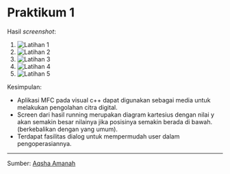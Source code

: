 # Praktikum 1

Hasil _screenshot_:
1.  ![Latihan 1](http://1.bp.blogspot.com/_zoaE1vAiPmY/Sf2QFaiIeUI/AAAAAAAAAA8/HflVq6vrnV4/s1600-h/2.bmp)
2.  ![Latihan 2](http://4.bp.blogspot.com/_zoaE1vAiPmY/Sf2QXB1AqII/AAAAAAAAABE/0SOzRF8K2Wo/s320/3.bmp)
3.  ![Latihan 3](http://3.bp.blogspot.com/_zoaE1vAiPmY/Sf2Qxy1ohNI/AAAAAAAAABM/FeBPNG3RmMw/s320/4.bmp)
4.  ![Latihan 4](http://3.bp.blogspot.com/_zoaE1vAiPmY/Sf2RQTEGVmI/AAAAAAAAABU/IiCOH8KoNew/s320/5.bmp)
5.  ![Latihan 5](http://2.bp.blogspot.com/_zoaE1vAiPmY/Sf2RuQcBXwI/AAAAAAAAABc/ZyW5fXhlNe8/s320/6.bmp)

Kesimpulan:

- Aplikasi MFC pada visual c++ dapat digunakan sebagai media untuk melakukan pengolahan citra digital.
- Screen dari hasil running merupakan diagram kartesius dengan nilai y akan semakin besar nilainya jika posisinya semakin berada di bawah. (berkebalikan dengan yang umum).
- Terdapat fasilitas dialog untuk mempermudah user dalam pengoperasiannya.

---

Sumber: [Aqsha Amanah](http://aqsha-eepis.blogspot.com/2009/03/perkenalan-mfc.html)
